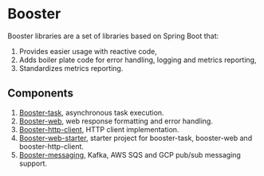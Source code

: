 # Booster

Booster libraries are a set of libraries based on Spring Boot that:
1. Provides easier usage with reactive code,
2. Adds boiler plate code for error handling, logging and metrics reporting,
3. Standardizes metrics reporting.

## Components 

1. [Booster-task](booster-task/README.md), asynchronous task execution.
2. [Booster-web](booster-spring-parent/booster-web/README.md), web response formatting and error handling.
3. [Booster-http-client](booster-spring-parent/booster-http-client/README.md), HTTP client implementation.
4. [Booster-web-starter](booster-spring-parent/booster-web-starter/README.md), starter project for booster-task, booster-web and booster-http-client.
5. [Booster-messaging](booster-spring-parent/booster-messaging/README.md), Kafka, AWS SQS and GCP pub/sub messaging support.
